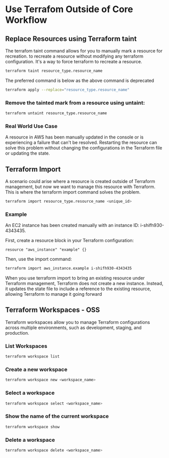 # Use Terrafom Outside of Core Workflow

## Replace Resources using Terraform taint

The terrafom taint command allows for you to manually mark a resource for recreation. to recreate a resource without modifying any terraform configuration. It's a way to force terraform to recreate a resource.

```bash
terraform taint resource_type.resource_name
```

The preferred command is below as the above command is deprecated

```bash
terraform apply --replace="resource_type.resource_name"
```

### Remove the tainted mark from a resource using untaint:

```bash
terraform untaint resource_type.resource_name
```

### Real World Use Case

A resource in AWS has been manually updated in the console or is experiencing a failure that can't be resolved. Restarting the resource can solve this problem without changing the configurations in the Terraform file or updating the state.

## Terraform Import

A scenario could arise where a resource is created outside of Terraform management, but now we want to manage this resource with Terraform. This is where the terraform import command solves the problem.

```bash
terraform import resource_type.resource_name <unique_id>
```

### Example

An EC2 instance has been created manually with an instance ID: i-shifh930-4343435.

First, create a resource block in your Terraform configuration:

```hcl
resource "aws_instance" "example" {}
```

Then, use the import command:

```bash
terraform import aws_instance.example i-shifh930-4343435
```

When you use terraform import to bring an existing resource under Terraform management, Terraform does not create a new instance. Instead, it updates the state file to include a reference to the existing resource, allowing Terraform to manage it going forward

## Terraform Workspaces - OSS

Terraform workspaces allow you to manage Terraform configurations across multiple environments, such as development, staging, and production.

### List Workspaces

```bash
terraform workspace list
```

### Create a new workspace

```bash
terraform workspace new <workspace_name>
```

### Select a workspace

```bash
terraform workspace select <workspace_name>
```

### Show the name of the current workspace

```bash
terraform workspace show
```

### Delete a workspace

```bash
terraform workspace delete <workspace_name>
```
